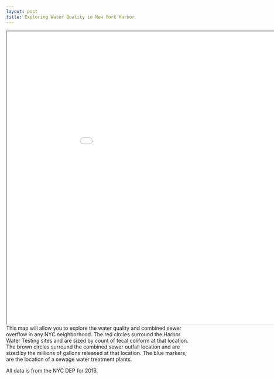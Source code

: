 ```yaml
---
layout: post
title: Exploring Water Quality in New York Harbor
---
```

<iframe src="/images/2016.html" width="1000" height="800"> </iframe>
This map will allow you to explore the water quality and combined sewer overflow in any NYC neighborhood.
The red circles surround the Harbor Water Testing sites and are sized by count of fecal coliform at that location.
The brown circles surround the combined sewer outfall location and are sized by the millions of gallons released at that location.
The blue markers, are the location of a sewage water treatment plants.
<!-- In addition, each CSO drainage area is outlined to show which neighborhood drains into a given CSO. -->

All data is from the NYC DEP for 2016.

<!-- Next you can update your site name, avatar and other options using the _config.yml file in the root of your repository (shown below).

![_config.yml]({{ site.baseurl }}/images/config.png)

The easiest way to make your first post is to edit this one. Go into /_posts/ and update the Hello World markdown file. For more instructions head over to the [Jekyll Now repository](https://github.com/barryclark/jekyll-now) on GitHub. -->
